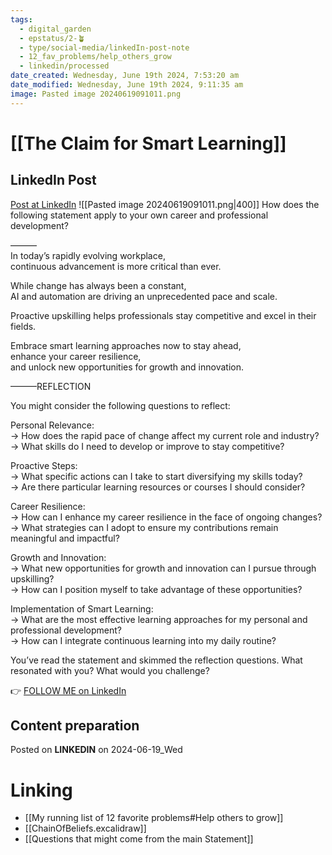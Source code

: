 ```yaml
---
tags:
  - digital_garden
  - epstatus/2-🪴
  - type/social-media/linkedIn-post-note
  - 12_fav_problems/help_others_grow
  - linkedin/processed
date_created: Wednesday, June 19th 2024, 7:53:20 am
date_modified: Wednesday, June 19th 2024, 9:11:35 am
image: Pasted image 20240619091011.png
---
```

# [[The Claim for Smart Learning]]
## LinkedIn Post
[Post at LinkedIn](https://www.linkedin.com/posts/sebastiankamilli_how-does-the-following-statement-apply-to-activity-7209087669723639809-wOkF?utm_source=share&utm_medium=member_desktop)
![[Pasted image 20240619091011.png|400]]
How does the following statement apply to your own career and professional development?  
  
———  
In today’s rapidly evolving workplace,  
continuous advancement is more critical than ever.  
  
While change has always been a constant,  
AI and automation are driving an unprecedented pace and scale.  
  

Proactive upskilling helps professionals stay competitive and excel in their fields.  
  
Embrace smart learning approaches now to stay ahead,  
enhance your career resilience,  
and unlock new opportunities for growth and innovation.  
  
  
———REFLECTION  
  
You might consider the following questions to reflect:  
  
Personal Relevance:  
→ How does the rapid pace of change affect my current role and industry?  
→ What skills do I need to develop or improve to stay competitive?  
  
Proactive Steps:  
→ What specific actions can I take to start diversifying my skills today?  
→ Are there particular learning resources or courses I should consider?  
  
Career Resilience:  
→ How can I enhance my career resilience in the face of ongoing changes?  
→ What strategies can I adopt to ensure my contributions remain meaningful and impactful?  
  
Growth and Innovation:  
→ What new opportunities for growth and innovation can I pursue through upskilling?  
→ How can I position myself to take advantage of these opportunities?  
  
Implementation of Smart Learning:  
→ What are the most effective learning approaches for my personal and professional development?  
→ How can I integrate continuous learning into my daily routine?  
  
You’ve read the statement and skimmed the reflection questions. What resonated with you? What would you challenge?  

👉 [FOLLOW ME on LinkedIn](https://www.linkedin.com/comm/mynetwork/discovery-see-all?usecase=PEOPLE_FOLLOWS&followMember=sebastiankamilli)

## Content preparation

Posted on **LINKEDIN** on 2024-06-19_Wed
# Linking
+ [[My running list of 12 favorite problems#Help others to grow]]
+ [[ChainOfBeliefs.excalidraw]]
+ [[Questions that might come from the main Statement]]